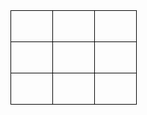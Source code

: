  <!DOCTYPE html>
<html>
  <head>
    <style>
      table {
        border-collapse: collapse;
      }
      td {
        width: 50px;
        height: 50px;
        text-align: center;
        vertical-align: middle;
        border: 1px solid black;
      }
    </style>
  </head>
  <body>
    <table id="game">
      <tr>
        <td id="0"></td>
        <td id="1"></td>
        <td id="2"></td>
      </tr>
      <tr>
        <td id="3"></td>
        <td id="4"></td>
        <td id="5"></td>
      </tr>
      <tr>
        <td id="6"></td>
        <td id="7"></td>
        <td id="8"></td>
      </tr>
    </table>
    <script>
      const cells = document.querySelectorAll("td");
      let currentPlayer = "X";
      
      for (const cell of cells) {
        cell.addEventListener("click", handleClick);
      }
      
      function handleClick() {
        if (this.textContent === "") {
          this.textContent = currentPlayer;
          
          if (checkWin(currentPlayer)) {
            alert(`Jogador ${currentPlayer} venceu!`);
            reset();
          } else if (checkDraw()) {
            alert("Empate!");
            reset();
          } else {
            switchPlayer();
          }
        }
      }
      
      function checkWin(player) {
        const winCombinations = [
          [0, 1, 2],
          [3, 4, 5],
          [6, 7, 8],
          [0, 3, 6],
          [1, 4, 7],
          [2, 5, 8],
          [0, 4, 8],
          [2, 4, 6]
        ];
        
        for (const combination of winCombinations) {
          const [a, b, c] = combination;
          
          if (cells[a].textContent === player &&
              cells[b].textContent === player &&
              cells[c].textContent === player) {
            return true;
          }
        }
        
        return false;
      }
      
      function checkDraw() {
        for (const cell of cells) {
          if (cell.textContent === "") {
            return false;
          }
        }
        
        return true;
      }
      
      function switchPlayer() {
        currentPlayer = currentPlayer === "X" ? "O" : "X";
      }
      
      function reset() {
        for (const cell of cells) {
          cell.textContent = "";
        }
        
        currentPlayer = "X";
      }
    </script>
  </body>
</html>
